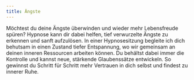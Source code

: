 ```yaml
---
title: Ängste
---
```


Möchtest du deine Ängste überwinden und wieder mehr Lebensfreude spüren? Hypnose kann dir dabei helfen, tief verwurzelte Ängste zu erkennen und sanft aufzulösen. In einer Hypnosesitzung begleite ich dich behutsam in einen Zustand tiefer Entspannung, wo wir gemeinsam an deinen inneren Ressourcen arbeiten können. Du behältst dabei immer die Kontrolle und kannst neue, stärkende Glaubenssätze entwickeln. So gewinnst du Schritt für Schritt mehr Vertrauen in dich selbst und findest zu innerer Ruhe.
